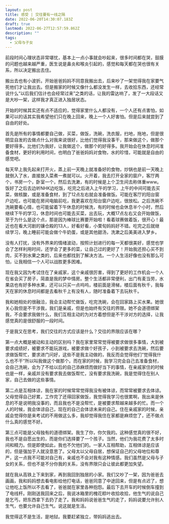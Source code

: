 ```yaml
---
layout: post
title: 感受 | 交往要有一线之隔
date: 2022-06-20T14:30:07.183Z
draft: true
lastmod: 2022-06-27T12:57:59.862Z
description: ""
tags:
  - 父母与子女
---
```

前段时间心理状态非常堪忧，基本上一点小事就会吵起来，很多时间都在哭，鼓膜的问题也越来越严重，医生说是鼻炎和喉炎引起的，感觉和每天都在哭也很有关系，所以决定搬出去住。

搬出去也有小波折。开始爸爸妈妈不同意我搬出去，后来吵了一架觉得我在家要气死他们才让我出去。但是搬家的时候又像什么都没发生一样，去收拾东西，还经常说什么“以后我们估计也会经常过来”之类的话，让我的雷达响了，发了一大段话又是大吵一架，这样我才真正进入独居状态。

开始的时候其实还有点不适应的，觉得家里什么人都没有，一个人还有点害怕，如果可以的话其实我希望他们只在晚上回来，晚上一个人好害怕。但是后来就尝到了自由的好处。

首先是所有的事情都要自己做，买菜，做饭，洗碗，洗衣服，扫地，拖地，但是很明显自发的去做点什么对我来说很好，比他们觉得我没事干，那来做这个，做那个要好得多。比他们为我好，让我做这个，做那个的好得多。我开始会在休息时间准备食材，更好的利用时间，也明白了爸爸妈妈对食物，水的珍惜，可能就是自由的感觉吧。

每天早上我先起来打开火，蒸上前一天晚上就准备好的食物，炒锅也是前一天晚上就倒入了水，直接放入菜煮一煮就可以。火开着，我去打开全家的窗户，客厅两个，书房一个，卧室一个，然后去洗漱，有的时候是上个卫生间去称体重www。饭好了之后去边听NHK边吃饭，吃完之后进入上午的学习，上午的中间可能去买菜，做核酸，或是准备食材，到了12点左右就会准备做饭。可能在客厅的阳台窗户边吃，也可能在房间电脑前吃，我更喜欢在阳台窗户边吃，很放松。之后洗碗不洗碗要看心情，也可能留着下午休息的时候洗，有的时候也会休息半个小时，然后继续下午的学习，休息时间也可能去买菜，出去玩，大概17点左右又会开始做饭，至于为什么是这个点，那是因为棒球比赛要开始啦！看着球赛做着饭，很开心！最近也在看大河剧的镰仓殿的13人，好看好看，小栗旬妈妈好不错。吃完之后就继续学习，晚上睡前可能会做个牛奶蛋，或是其他甜汤，洗漱之后美美进入梦乡。

没有人打扰，没有外界来的情绪波动，按照计划进行的每一天都很美好，感觉也学会了怎样利用时间，还学会了更多的菜，让自己过的更好了！开始我还担心买不到肉，买不到水果之类的，后来也都找到了解决方法。一个人生活好像也没有那么可怕，让我相信一个人可以战胜更多困难。

现在我又因为考试住在了亲戚家，这个亲戚很厉害，得到了更好的工作机会一个人在省会买了房子，简直是我的梦中情房。整个生活都非常便利，出门有麦当劳，水果店也有好多种水果，还可以只买一点呜呜，楼前面是滑梯，楼后面有秋千，我每天在家的休息时间都是去看秋千上有没有人，随时准备着下去玩秋千。

我和她相处的很融洽，我会主动帮忙做饭，吃完洗碗，会在回家路上买水果。她很关心我但是不干涉我，我们是亲戚，但是也始终有交往的界限。她不会道德绑架我，不会要求我做什么，我们互相主动的为对方着想但是不干涉对方的选择，让我感觉真的是很舒服的一段时间。

于是我又在思考，我们交往的方式应该是什么？交往的界限应该在哪？

第一点大概是被动和主动的区别吗？我在家里常常觉得被要求做很多事情，大到被要求成绩好，被要求不能玩游戏，被要求做个好孩子，小到被要求去洗碗，然后要求做饭帮忙，要求进门问好，这些不是我主动做的，我反而会觉得他们“觉得我什么也不干”所以叫我做这个做那个。而在家的时候，我学习完会自己去准备食材，会自己洗碗，会为了不给以后的自己添麻烦而做好当下的事情，在亲戚家住的时候也是一样，亲戚并没有要求我去做饭帮忙，没有要求我洗碗，我是觉得住在别人家，自己去做的这些事情。

第二点是互相体谅，我在家的时候常常觉得我没有被体谅，而常常被要求去体谅。父母觉得自己好累，工作完了还得回家做饭，我觉得我学习也很累啊，我出来是休息的不是说明我没事的，而且我也不是没帮忙，是被要求帮越来越多的忙。而一个人的时候，我会体谅自己，现在的自己会体谅未来的自己。住在亲戚家的时候，亲戚会觉得你是来考试的不用做这么多，我却觉得我住在家都是麻烦您了，还不做点什么真的感觉不好。

第三点可能是父母独有的道德绑架。我生了你，你欠我的。这种感觉真的很不好，我也不是自愿出生的，而是你们选择要了一个孩子。当然，他们为我花费了太多时间和精力。但是即使如此，我也不欠他们的。一家人互相帮助，互相体谅是应该的，但是强加于人就没意思了。父母太以父母自居，想保证自己的父母地位和尊严，这一点我不可能对自己有，亲戚也不会对我有这种情感。我们虽然是父母与子女的关系，但也不是不分你我的关系，没有界限只会让彼此都更加失望。

就在我从高铁上下来到家，再到我回到独居的小家。我们又吵了一架，因为爸爸去画画，我和妈妈想去看电影给他打电话，爸爸同意了中途回来，但是有点迟了，想让他吃上饭所以不去看了，爸爸就在家里各种抱怨。最后下去开车的时候倒车撞到了电线杆。刚刚送我回来之后，我说冰箱里的槐花粽叶收拾收拾，他生气的说自己是乞丐，把东西拿下去扔了走了。我和妈妈说爸爸生气的走了，妈妈说要允许别人生气，也要允许自己生气。说这就是生活。

我觉得这不是生活，是地狱。我要赶紧独立，带妈妈逃出去。